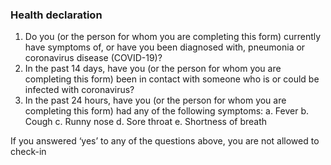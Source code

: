 ### Health declaration

1. Do you (or the person for whom you are completing this form) currently have symptoms of, or have you been diagnosed with, pneumonia or coronavirus disease (COVID-19)?
2. In the past 14 days, have you (or the person for whom you are completing this form) been in contact with someone who is or could be infected with coronavirus?
3. In the past 24 hours, have you (or the person for whom you are completing this form) had any of the following symptoms:
   a. Fever b. Cough c. Runny nose d. Sore throat e. Shortness of breath

If you answered ‘yes’ to any of the questions above, you are not allowed to check-in
